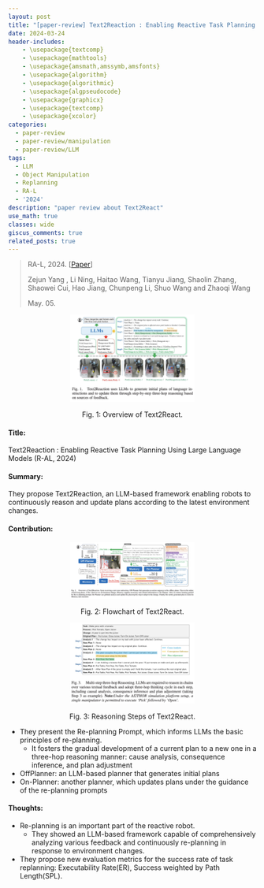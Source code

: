 ```yaml
---
layout: post
title: "[paper-review] Text2Reaction : Enabling Reactive Task Planning Using Large Language Models"
date: 2024-03-24
header-includes:
    - \usepackage{textcomp}
    - \usepackage{mathtools}
    - \usepackage{amsmath,amssymb,amsfonts}
    - \usepackage{algorithm}
    - \usepackage{algorithmic}
    - \usepackage{algpseudocode}
    - \usepackage{graphicx}
    - \usepackage{textcomp}
    - \usepackage{xcolor}
categories:
  - paper-review
  - paper-review/manipulation
  - paper-review/LLM
tags:
  - LLM
  - Object Manipulation
  - Replanning
  - RA-L
  - '2024'
description: "paper review about Text2React"
use_math: true
classes: wide
giscus_comments: true
related_posts: true
---
```


> RA-L, 2024. [[Paper](https://ieeexplore.ieee.org/document/10452794)]
>
> Zejun Yang , Li Ning, Haitao Wang, Tianyu Jiang, Shaolin Zhang, Shaowei Cui, Hao Jiang, Chunpeng Li, Shuo Wang and Zhaoqi Wang
> 
> May. 05.

<div align="center">
  <img src="/assets/img/text2react/overview.png" width="50%">
  <p>Fig. 1: Overview of Text2React.</p>
</div>

#### Title:

Text2Reaction : Enabling Reactive Task Planning Using Large Language Models (R-AL, 2024)

#### Summary:

They propose Text2Reaction, an LLM-based framework enabling robots to continuously reason and update plans according to the latest environment changes.

#### Contribution:

<div align="center">
  <img src="/assets/img/text2react/flowchart.png" width="50%">
  <p>Fig. 2: Flowchart of Text2React.</p>
</div>

<div align="center">
  <img src="/assets/img/text2react/reasoning-step.png" width="50%">
  <p>Fig. 3: Reasoning Steps of Text2React.</p>
</div>

* They present the Re-planning Prompt, which informs LLMs the basic principles of re-planning. 
  * It fosters the gradual development of a current plan to a new one in a three-hop reasoning manner: cause analysis, consequence inference, and plan adjustment
* OffPlanner: an LLM-based planner that generates initial plans
* On-Planner: another planner, which updates plans under the guidance of the re-planning prompts

#### Thoughts:

* Re-planning is an important part of the reactive robot. 
  * They showed an LLM-based framework capable of comprehensively analyzing various feedback and continuously re-planning in response to environment changes.
* They propose new evaluation metrics for the success rate of task replanning: Executability Rate(ER), Success weighted by Path Length(SPL).